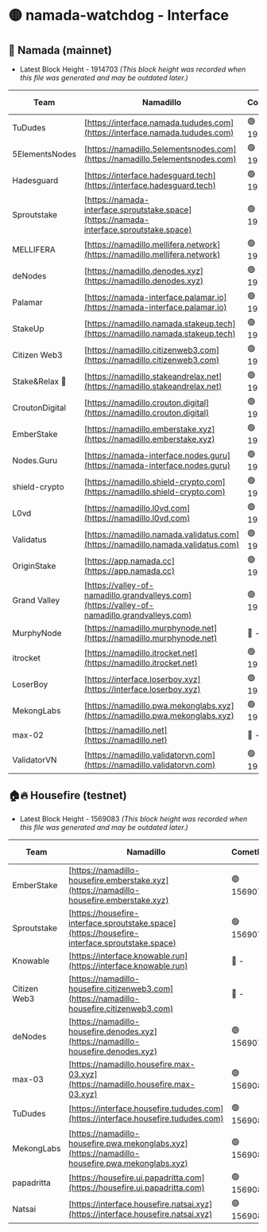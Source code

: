# 🟡 namada-watchdog - Interface

## 🚀 Namada (mainnet)
- Latest Block Height - 1914703 *(This block height was recorded when this file was generated and may be outdated later.)*

| Team | Namadillo | CometBFT | Indexer | MASP Indexer |
|-|-|-|-|-|
| TuDudes | [https://interface.namada.tududes.com](https://interface.namada.tududes.com) | 🟢 1914673 | 🟢 1914672 | 🟢 1914672 |
| 5ElementsNodes | [https://namadillo.5elementsnodes.com](https://namadillo.5elementsnodes.com) | 🟢 1914673 | 🟢 1914673 | 🟢 1914673 |
| Hadesguard | [https://interface.hadesguard.tech](https://interface.hadesguard.tech) | 🟢 1914674 | 🟢 1914674 | 🟢 1914674 |
| Sproutstake | [https://namada-interface.sproutstake.space](https://namada-interface.sproutstake.space) | 🟢 1914675 | 🟢 1914675 | 🟢 1914675 |
| MELLIFERA | [https://namadillo.mellifera.network](https://namadillo.mellifera.network) | 🟢 1914676 | 🟢 1914676 | 🟢 1914675 |
| deNodes | [https://namadillo.denodes.xyz](https://namadillo.denodes.xyz) | 🟢 1914677 | 🟢 1914677 | 🟢 1914676 |
| Palamar | [https://namada-interface.palamar.io](https://namada-interface.palamar.io) | 🟢 1914677 | 🔴 1889999 | 🟢 1914678 |
| StakeUp | [https://namadillo.namada.stakeup.tech](https://namadillo.namada.stakeup.tech) | 🟢 1914678 | 🟢 1914678 | 🟢 1914678 |
| Citizen Web3 | [https://namadillo.citizenweb3.com](https://namadillo.citizenweb3.com) | 🟢 1914679 | 🟢 1914679 | 🟢 1914679 |
| Stake&Relax 🦥 | [https://namadillo.stakeandrelax.net](https://namadillo.stakeandrelax.net) | 🟢 1914680 | 🟢 1914680 | 🟢 1914680 |
| CroutonDigital | [https://namadillo.crouton.digital](https://namadillo.crouton.digital) | 🟢 1914681 | 🔴 - | 🟢 1914682 |
| EmberStake | [https://namadillo.emberstake.xyz](https://namadillo.emberstake.xyz) | 🟢 1914682 | 🟢 1914682 | 🟢 1914682 |
| Nodes.Guru | [https://namada-interface.nodes.guru](https://namada-interface.nodes.guru) | 🟢 1914683 | 🔴 - | 🟢 1914684 |
| shield-crypto | [https://namadillo.shield-crypto.com](https://namadillo.shield-crypto.com) | 🟢 1914685 | 🟢 1914685 | 🟢 1914685 |
| L0vd | [https://namadillo.l0vd.com](https://namadillo.l0vd.com) | 🟢 1914686 | 🔴 1889999 | 🟢 1914686 |
| Validatus | [https://namadillo.namada.validatus.com](https://namadillo.namada.validatus.com) | 🟢 1914687 | 🟢 1914687 | 🔴 1281522 |
| OriginStake | [https://app.namada.cc](https://app.namada.cc) | 🟢 1914688 | 🟢 1914687 | 🟢 1914687 |
| Grand Valley | [https://valley-of-namadillo.grandvalleys.com](https://valley-of-namadillo.grandvalleys.com) | 🟢 1914688 | 🟢 1914688 | 🟢 1914689 |
| MurphyNode | [https://namadillo.murphynode.net](https://namadillo.murphynode.net) | 🔴 - | 🔴 - | 🔴 - |
| itrocket | [https://namadillo.itrocket.net](https://namadillo.itrocket.net) | 🟢 1914699 | 🟢 1914699 | 🟢 1914699 |
| LoserBoy | [https://interface.loserboy.xyz](https://interface.loserboy.xyz) | 🟢 1914700 | 🟢 1914700 | 🟢 1914699 |
| MekongLabs | [https://namadillo.pwa.mekonglabs.xyz](https://namadillo.pwa.mekonglabs.xyz) | 🟢 1914701 | 🟢 1914700 | 🟢 1914701 |
| max-02 | [https://namadillo.net](https://namadillo.net) | 🔴 - | 🔴 - | 🔴 - |
| ValidatorVN | [https://namadillo.validatorvn.com](https://namadillo.validatorvn.com) | 🟢 1914703 | 🟢 1914703 | 🟢 1914703 |

## 🏠🔥 Housefire (testnet)
- Latest Block Height - 1569083 *(This block height was recorded when this file was generated and may be outdated later.)*

| Team | Namadillo | CometBFT | Indexer | MASP Indexer |
|-|-|-|-|-|
| EmberStake | [https://namadillo-housefire.emberstake.xyz](https://namadillo-housefire.emberstake.xyz) | 🟢 1569075 | 🟢 1569075 | 🟢 1569075 |
| Sproutstake | [https://housefire-interface.sproutstake.space](https://housefire-interface.sproutstake.space) | 🟢 1569075 | 🟢 1569075 | 🟢 1569076 |
| Knowable | [https://interface.knowable.run](https://interface.knowable.run) | 🔴 - | 🔴 - | 🔴 - |
| Citizen Web3 | [https://namadillo-housefire.citizenweb3.com](https://namadillo-housefire.citizenweb3.com) | 🔴 - | 🔴 - | 🔴 - |
| deNodes | [https://namadillo-housefire.denodes.xyz](https://namadillo-housefire.denodes.xyz) | 🟢 1569079 | 🔴 1566680 | 🟢 1569079 |
| max-03 | [https://namadillo.housefire.max-03.xyz](https://namadillo.housefire.max-03.xyz) | 🟢 1569080 | 🟢 1569080 | 🟢 1569080 |
| TuDudes | [https://interface.housefire.tududes.com](https://interface.housefire.tududes.com) | 🟢 1569081 | 🟢 1569081 | 🟢 1569081 |
| MekongLabs | [https://namadillo-housefire.pwa.mekonglabs.xyz](https://namadillo-housefire.pwa.mekonglabs.xyz) | 🟢 1569081 | 🟢 1569081 | 🟢 1569081 |
| papadritta | [https://housefire.ui.papadritta.com](https://housefire.ui.papadritta.com) | 🟢 1569082 | 🟢 1569082 | 🟢 1569082 |
| Natsai | [https://interface.housefire.natsai.xyz](https://interface.housefire.natsai.xyz) | 🟢 1569083 | 🟢 1569083 | 🟢 1569083 |

